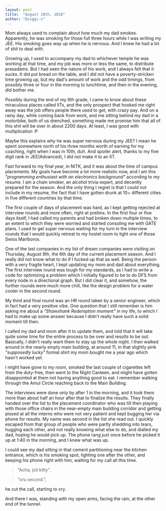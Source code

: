```yaml
---
layout: post
title:  "August 10th, 2018"
author: "@viggi-v"
---
```

Mom always used to complain about how much my dad smokes. Apparently, he was smoking for those full three hours while I was writing my JEE. His smoking goes way up when he is nervous. And I knew he had a lot of shit to deal with.

Growing up, I used to accompany my dad to whichever temple he was working at that time, and my job was more or less the same, to distribute prasadams. But I had seen the nature of his work, and I always felt that it sucks. It did put bread on the table, and I did not have a poverty-stricken time growing up, but my dad's amount of work and the odd timings, from possibly three or four in the morning to lunchtime, and then in the evening, did bother me.

Possibly during the end of my 9th grade, I came to know about these miraculous places called IITs, and the only prospect that hooked me right away was the job offers people there used to get, with crazy pay. And on a rainy day, while coming back from work, and me sitting behind my dad in a motorbike, both of us drenched, something made me promise him that all of this shit will be over in about 2200 days. At least, I was good with multiplication :P

Maybe this explains why he was super nervous during my JEE? I mean he spent somewhere north of his three months worth of earning for my coaching, right when I was in 10th, duh. And spoiler alert, thanks to my five digit rank in JEE(Advanced), I did not make it to an IIT.

Fast forward to my final year, in NITK, and it was about the time of campus placements. My goals have become a lot more realistic now, and I am this _"programming enthusiast with an electronics background"_ according to my resume. I am a chain smoker, an alcohol trivia expert, and decently prepared for the season. And the only thing I regret is that I could not include in my resume, the fact that I have gotten drunk at 10+ different cities in five different countries by that time.

The first couple of days of placement was hard, as I kept getting rejected at interview rounds and more often, right at prelims. In the first four or five days itself, I had called my parents and had broken down multiple times, to an extent to which they were worried and started consoling me with GATE plans. I used to get super nervous waiting for my turn in the interview rounds that I would quickly retreat to my hostel room to light one of those Swiss Marlboros.

One of the last companies in my list of dream companies were visiting on Thursday, August 9th, the 6th day of the current placement season. And I really did not know what to do if I fucked up that as well. Being the person with a very fragile heart, I kept updating my mom and dad about everything. The first interview round was tough for my standards, as I had to write a code for optimizing a problem which I initially figured to be to do DFS from every node in a directional graph. But I did clear it, and somehow, the further rounds were much more chill, like the design problem for a water cooler in the second round.

My third and final round was an HR round taken by a senior engineer, which in fact had a very positive vibe. One question that I still remember is him asking me about a _"Shawshank Redemption moment"_ in my life, to which I had to make up some answer because I didn't really have such a solid moment till then.


I called my dad and mom after it to update them, and told that it will take quite some time for the entire process to be over and results to be out. Basically, I didn't really want them to stay up the whole night. I then walked around in the nearly empty main building, at around 11, in that slightly pink _"supposedly lucky"_ formal shirt my mom bought me a year ago which hasn't worked yet. 

I might have gone to my room, smoked the last couple of cigarettes left from the duty-free, then went to the Night Canteen, and might have gotten disappointed at them not having anything good to eat. I remember walking through the Amul Circle reaching back to the Main Building. 

The interviews were done only by after 1 in the morning, and it took them more than about half an hour after that to finalize the results. They finally handed over the list to the placement coordinator who was till then playing with those office chairs in the near-empty main building corridor and getting pissed at all the interns who were not very patient and kept bugging her via phone for results. My name was second in the list she read out. I quickly escaped from that group of people who were partly shedding into tears, hugging each other, and not really knowing what else to do, and dialled my dad, hoping he would pick up. The phone rang just once before he picked it up at 1:40 in the morning, and I knew what was up.

I could see my dad sitting in that cement partitioning near the kitchen entrance, which is his smoking spot, lighting one after the other, and keeping his phone right with him, waiting for my call all this time.

>"Acha, joli kitty".

>"oru second.", 

he cut the call, starting to cry.

And there I was, standing with my open arms, facing the rain, at the other end of the tunnel.
